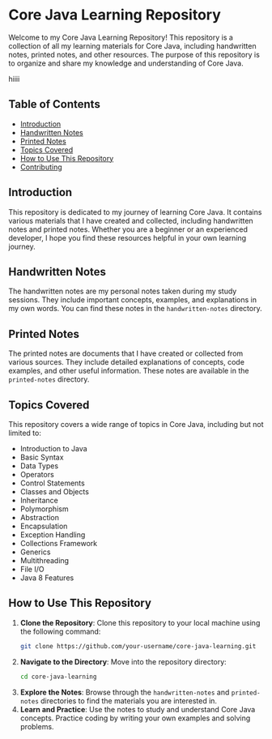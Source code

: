  # Core Java Learning Repository

Welcome to my Core Java Learning Repository! This repository is a collection of all my learning materials for Core Java, including handwritten notes, printed notes, and other resources. The purpose of this repository is to organize and share my knowledge and understanding of Core Java.

hiiii

## Table of Contents

- [Introduction](#introduction)
- [Handwritten Notes](#handwritten-notes)
- [Printed Notes](#printed-notes)
- [Topics Covered](#topics-covered)
- [How to Use This Repository](#how-to-use-this-repository)
- [Contributing](#contributing)


## Introduction

This repository is dedicated to my journey of learning Core Java. It contains various materials that I have created and collected, including handwritten notes and printed notes. Whether you are a beginner or an experienced developer, I hope you find these resources helpful in your own learning journey.

## Handwritten Notes

The handwritten notes are my personal notes taken during my study sessions. They include important concepts, examples, and explanations in my own words. You can find these notes in the `handwritten-notes` directory.

## Printed Notes

The printed notes are documents that I have created or collected from various sources. They include detailed explanations of concepts, code examples, and other useful information. These notes are available in the `printed-notes` directory.

## Topics Covered

This repository covers a wide range of topics in Core Java, including but not limited to:

- Introduction to Java
- Basic Syntax
- Data Types
- Operators
- Control Statements
- Classes and Objects
- Inheritance
- Polymorphism
- Abstraction
- Encapsulation
- Exception Handling
- Collections Framework
- Generics
- Multithreading
- File I/O
- Java 8 Features

## How to Use This Repository

1. **Clone the Repository**: Clone this repository to your local machine using the following command:
   ```bash
   git clone https://github.com/your-username/core-java-learning.git
2. **Navigate to the Directory**: Move into the repository directory:
   ```bash
   cd core-java-learning
3. **Explore the Notes**: Browse through the `handwritten-notes` and `printed-notes` directories to find the materials you are interested in.
4. **Learn and Practice**: Use the notes to study and understand Core Java concepts. Practice coding by writing your own examples and solving problems.

